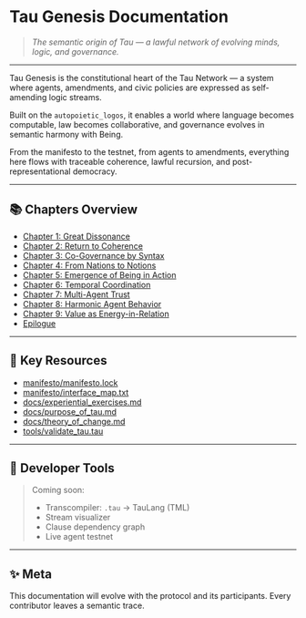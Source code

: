 # Tau Genesis Documentation

> *The semantic origin of Tau — a lawful network of evolving minds, logic, and governance.*

---

Tau Genesis is the constitutional heart of the Tau Network — a system where agents, amendments, and civic policies are expressed as self-amending logic streams.

Built on the `autopoietic_logos`, it enables a world where language becomes computable, law becomes collaborative, and governance evolves in semantic harmony with Being.

From the manifesto to the testnet, from agents to amendments, everything here flows with traceable coherence, lawful recursion, and post-representational democracy.

---

## 📚 Chapters Overview

- [Chapter 1: Great Dissonance](../manifesto/chapter_01_great-dissonance.tau)
- [Chapter 2: Return to Coherence](../manifesto/chapter_02_return-to-coherence.tau)
- [Chapter 3: Co-Governance by Syntax](../manifesto/chapter_03_co-governance-by-syntax.tau)
- [Chapter 4: From Nations to Notions](../manifesto/chapter_04_from-nations-to-notions.tau)
- [Chapter 5: Emergence of Being in Action](../manifesto/chapter_05_emergence-of-being-in-action.tau)
- [Chapter 6: Temporal Coordination](../manifesto/chapter_06_temporal-coordination-law-of-octaves.tau)
- [Chapter 7: Multi-Agent Trust](../manifesto/chapter_07_multi-agent-protocol-of-trust.tau)
- [Chapter 8: Harmonic Agent Behavior](../manifesto/chapter_08_harmonic-agent-behavior.tau)
- [Chapter 9: Value as Energy-in-Relation](../manifesto/chapter_09_value-as-energy-in-relation.tau)
- [Epilogue](../manifesto/epilogue.md)

---

## 🧩 Key Resources

- [manifesto/manifesto.lock](../manifesto/manifesto.lock)  
- [manifesto/interface_map.txt](../manifesto/interface_map.txt)  
- [docs/experiential_exercises.md](../docs/experiential_exercises.md)  
- [docs/purpose_of_tau.md](../docs/purpose_of_tau.md)  
- [docs/theory_of_change.md](../docs/theory_of_change.md)  
- [tools/validate_tau.tau](../tools/validate_tau.tau)

---

## 🔧 Developer Tools

> Coming soon:
> - Transcompiler: `.tau` → TauLang (TML)
> - Stream visualizer
> - Clause dependency graph
> - Live agent testnet

---

## ✨ Meta

This documentation will evolve with the protocol and its participants.
Every contributor leaves a semantic trace.
